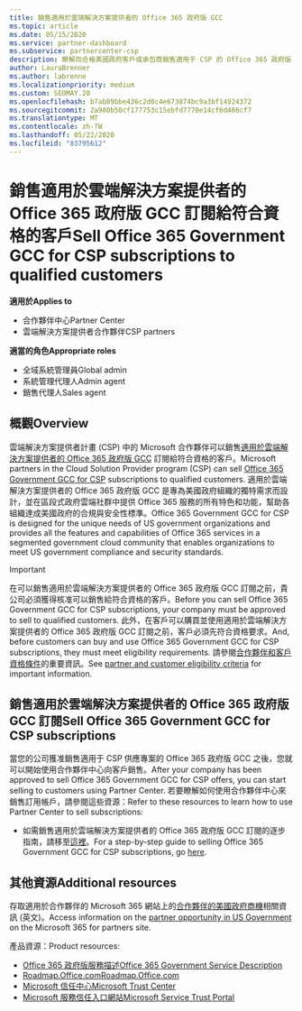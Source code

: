 ```yaml
---
title: 銷售適用於雲端解決方案提供者的 Office 365 政府版 GCC
ms.topic: article
ms.date: 05/15/2020
ms.service: partner-dashboard
ms.subservice: partnercenter-csp
description: 瞭解向合格美國政府客戶或承包商銷售適用于 CSP 的 Office 365 政府版 GCC 訂閱的步驟和需求。
author: LauraBrenner
ms.author: labrenne
ms.localizationpriority: medium
ms.custom: SEOMAY.20
ms.openlocfilehash: b7ab89bbe436c2d0c4e673874bc9a3bf14924372
ms.sourcegitcommit: 2a980b50cf177753c15ebfd7770e14cf6d486cf7
ms.translationtype: MT
ms.contentlocale: zh-TW
ms.lasthandoff: 05/22/2020
ms.locfileid: "83795612"
---
```

# <a name="sell-office-365-government-gcc-for-csp-subscriptions-to-qualified-customers"></a><span data-ttu-id="e5e91-103">銷售適用於雲端解決方案提供者的 Office 365 政府版 GCC 訂閱給符合資格的客戶</span><span class="sxs-lookup"><span data-stu-id="e5e91-103">Sell Office 365 Government GCC for CSP subscriptions to qualified customers</span></span>

<span data-ttu-id="e5e91-104">**適用於**</span><span class="sxs-lookup"><span data-stu-id="e5e91-104">**Applies to**</span></span>

- <span data-ttu-id="e5e91-105">合作夥伴中心</span><span class="sxs-lookup"><span data-stu-id="e5e91-105">Partner Center</span></span>
- <span data-ttu-id="e5e91-106">雲端解決方案提供者合作夥伴</span><span class="sxs-lookup"><span data-stu-id="e5e91-106">CSP partners</span></span>

<span data-ttu-id="e5e91-107">**適當的角色**</span><span class="sxs-lookup"><span data-stu-id="e5e91-107">**Appropriate roles**</span></span>

- <span data-ttu-id="e5e91-108">全域系統管理員</span><span class="sxs-lookup"><span data-stu-id="e5e91-108">Global admin</span></span>
- <span data-ttu-id="e5e91-109">系統管理代理人</span><span class="sxs-lookup"><span data-stu-id="e5e91-109">Admin agent</span></span>
- <span data-ttu-id="e5e91-110">銷售代理人</span><span class="sxs-lookup"><span data-stu-id="e5e91-110">Sales agent</span></span>

## <a name="overview"></a><span data-ttu-id="e5e91-111">概觀</span><span class="sxs-lookup"><span data-stu-id="e5e91-111">Overview</span></span>

<span data-ttu-id="e5e91-112">雲端解決方案提供者計畫 (CSP) 中的 Microsoft 合作夥伴可以銷售[適用於雲端解決方案提供者的 Office 365 政府版 GCC](https://www.microsoft.com/microsoft-365/partners/governmentforCSP) 訂閱給符合資格的客戶。</span><span class="sxs-lookup"><span data-stu-id="e5e91-112">Microsoft partners in the Cloud Solution Provider program (CSP) can sell [Office 365 Government GCC for CSP](https://www.microsoft.com/microsoft-365/partners/governmentforCSP) subscriptions to qualified customers.</span></span> <span data-ttu-id="e5e91-113">適用於雲端解決方案提供者的 Office 365 政府版 GCC 是專為美國政府組織的獨特需求而設計，並在區段式政府雲端社群中提供 Office 365 服務的所有特色和功能，幫助各組織達成美國政府的合規與安全性標準。</span><span class="sxs-lookup"><span data-stu-id="e5e91-113">Office 365 Government GCC for CSP is designed for the unique needs of US government organizations and provides all the features and capabilities of Office 365 services in a segmented government cloud community that enables organizations to meet US government compliance and security standards.</span></span> 

>[!IMPORTANT] 
><span data-ttu-id="e5e91-114">在可以銷售適用於雲端解決方案提供者的 Office 365 政府版 GCC 訂閱之前，貴公司必須獲得核准可以銷售給符合資格的客戶。</span><span class="sxs-lookup"><span data-stu-id="e5e91-114">Before you can sell Office 365 Government GCC for CSP subscriptions, your company must be approved to sell to qualified customers.</span></span> <span data-ttu-id="e5e91-115">此外，在客戶可以購買並使用適用於雲端解決方案提供者的 Office 365 政府版 GCC 訂閱之前，客戶必須先符合資格要求。</span><span class="sxs-lookup"><span data-stu-id="e5e91-115">And, before customers can buy and use Office 365 Government GCC for CSP subscriptions, they must meet eligibility requirements.</span></span> <span data-ttu-id="e5e91-116">請參閱[合作夥伴和客戶資格條件](csp-gcc-validate.md)的重要資訊。</span><span class="sxs-lookup"><span data-stu-id="e5e91-116">See [partner and customer eligibility criteria](csp-gcc-validate.md) for important information.</span></span>


## <a name="sell-office-365-government-gcc-for-csp-subscriptions"></a><span data-ttu-id="e5e91-117">銷售適用於雲端解決方案提供者的 Office 365 政府版 GCC 訂閱</span><span class="sxs-lookup"><span data-stu-id="e5e91-117">Sell Office 365 Government GCC for CSP subscriptions</span></span>

<span data-ttu-id="e5e91-118">當您的公司獲准銷售適用于 CSP 供應專案的 Office 365 政府版 GCC 之後，您就可以開始使用合作夥伴中心向客戶銷售。</span><span class="sxs-lookup"><span data-stu-id="e5e91-118">After your company has been approved to sell Office 365 Government GCC for CSP offers, you can start selling to customers using Partner Center.</span></span> <span data-ttu-id="e5e91-119">若要瞭解如何使用合作夥伴中心來銷售訂用帳戶，請參閱這些資源：</span><span class="sxs-lookup"><span data-stu-id="e5e91-119">Refer to these resources to learn how to use Partner Center to sell subscriptions:</span></span> 

-   <span data-ttu-id="e5e91-120">如需銷售適用於雲端解決方案提供者的 Office 365 政府版 GCC 訂閱的逐步指南，請移至[這裡](https://go.microsoft.com/fwlink/?linkid=2007323)。</span><span class="sxs-lookup"><span data-stu-id="e5e91-120">For a step-by-step guide to selling Office 365 Government GCC for CSP subscriptions, go [here](https://go.microsoft.com/fwlink/?linkid=2007323).</span></span>  


## <a name="additional-resources"></a><span data-ttu-id="e5e91-121">其他資源</span><span class="sxs-lookup"><span data-stu-id="e5e91-121">Additional resources</span></span>

<span data-ttu-id="e5e91-122">存取適用於合作夥伴的 Microsoft 365 網站上的[合作夥伴的美國政府商機](https://www.microsoft.com/microsoft-365/partners/governmentforCSP)相關資訊 (英文)。</span><span class="sxs-lookup"><span data-stu-id="e5e91-122">Access information on the [partner opportunity in US Government](https://www.microsoft.com/microsoft-365/partners/governmentforCSP) on the Microsoft 365 for partners site.</span></span>

<span data-ttu-id="e5e91-123">產品資源：</span><span class="sxs-lookup"><span data-stu-id="e5e91-123">Product resources:</span></span>

- [<span data-ttu-id="e5e91-124">Office 365 政府版服務描述</span><span class="sxs-lookup"><span data-stu-id="e5e91-124">Office 365 Government Service Description</span></span>](https://technet.microsoft.com/library/mt774581.aspx)
- [<span data-ttu-id="e5e91-125">Roadmap.Office.com</span><span class="sxs-lookup"><span data-stu-id="e5e91-125">Roadmap.Office.com</span></span>](https://products.office.com/business/office-365-roadmap)
- [<span data-ttu-id="e5e91-126">Microsoft 信任中心</span><span class="sxs-lookup"><span data-stu-id="e5e91-126">Microsoft Trust Center</span></span>](https://www.microsoft.com/TrustCenter/)
- [<span data-ttu-id="e5e91-127">Microsoft 服務信任入口網站</span><span class="sxs-lookup"><span data-stu-id="e5e91-127">Microsoft Service Trust Portal</span></span>](https://aka.ms/STP)

